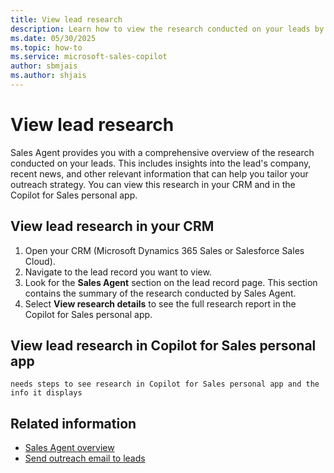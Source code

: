 ```yaml
---
title: View lead research
description: Learn how to view the research conducted on your leads by Sales Agent.
ms.date: 05/30/2025
ms.topic: how-to
ms.service: microsoft-sales-copilot
author: sbmjais
ms.author: shjais
---
```


# View lead research

Sales Agent provides you with a comprehensive overview of the research conducted on your leads. This includes insights into the lead's company, recent news, and other relevant information that can help you tailor your outreach strategy. You can view this research in your CRM and in the Copilot for Sales personal app.

## View lead research in your CRM

1. Open your CRM (Microsoft Dynamics 365 Sales or Salesforce Sales Cloud).
1. Navigate to the lead record you want to view.
1. Look for the **Sales Agent** section on the lead record page. This section contains the summary of the research conducted by Sales Agent.
1. Select **View research details** to see the full research report in the Copilot for Sales personal app.

## View lead research in Copilot for Sales personal app

`needs steps to see research in Copilot for Sales personal app and the info it displays`

## Related information

- [Sales Agent overview](sales-agent-overview.md)
- [Send outreach email to leads](send-outreach-emails.md)